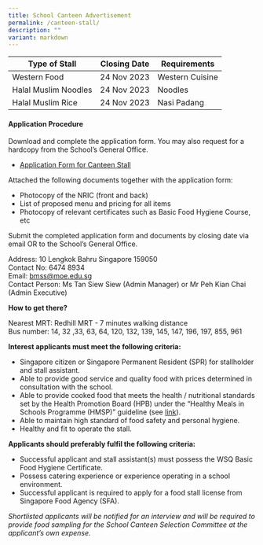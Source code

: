 ```yaml
---
title: School Canteen Advertisement
permalink: /canteen-stall/
description: ""
variant: markdown
---
```


| Type of Stall | Closing Date | Requirements |
| -------- | -------- | -------- |
| Western Food     | 24 Nov 2023   |   Western Cuisine   |
| Halal Muslim Noodles    | 24 Nov 2023   |   Noodles   |
| Halal Muslim Rice     | 24 Nov 2023   |  Nasi Padang    |

#### Application Procedure

Download and complete the application form. You may also request for a hardcopy from the School’s General Office.

* [Application Form for Canteen Stall](/files/application%20for%20canteen%20stall%20in%20existing%20sch.pdf)

Attached the following documents together with the application form:

* Photocopy of the NRIC (front and back)
* List of proposed menu and pricing for all items
* Photocopy of relevant certificates such as Basic Food Hygiene Course, etc


Submit the completed application form and documents by closing date via email OR to the School’s General Office.

Address: 10 Lengkok Bahru Singapore 159050<br>
Contact No: 6474 8934<br>
Email: bmss@moe.edu.sg<br>
Contact Person: Ms Tan Siew Siew (Admin Manager) or Mr Peh Kian Chai (Admin Executive)

**How to get there?**

Nearest MRT: Redhill MRT - 7 minutes walking distance<br>
Bus number: 14, 32 ,33, 63, 64, 120, 132, 139, 145, 147, 196, 197, 855, 961

**Interest applicants must meet the following criteria:**

* Singapore citizen or Singapore Permanent Resident (SPR) for stallholder and stall assistant.
* Able to provide good service and quality food with prices determined in consultation with the school.
* Able to provide cooked food that meets the health / nutritional standards set by the Health Promotion Board (HPB) under the “Healthy Meals in Schools Programme (HMSP)” guideline (see [link](https://www.hpb.gov.sg/schools/school-programmes/healthy-meals-in-schools-programme)).
* Able to maintain high standard of food safety and personal hygiene.
* Healthy and fit to operate the stall.

**Applicants should preferably fulfil the following criteria:**

* Successful applicant and stall assistant(s) must possess the WSQ Basic Food Hygiene Certificate.
* Possess catering experience or experience operating in a school environment.
* Successful applicant is required to apply for a food stall license from Singapore Food Agency (SFA).

*Shortlisted applicants will be notified for an interview and will be required to provide food sampling for the School Canteen Selection Committee at the applicant’s own expense.*